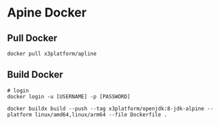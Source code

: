# Apine Docker

## Pull Docker
```
docker pull x3platform/apline
```

## Build Docker
```
# login
docker login -u [USERNAME] -p [PASSWORD]

docker buildx build --push --tag x3platform/openjdk:8-jdk-alpine --platform linux/amd64,linux/arm64 --file Dockerfile . 
```
